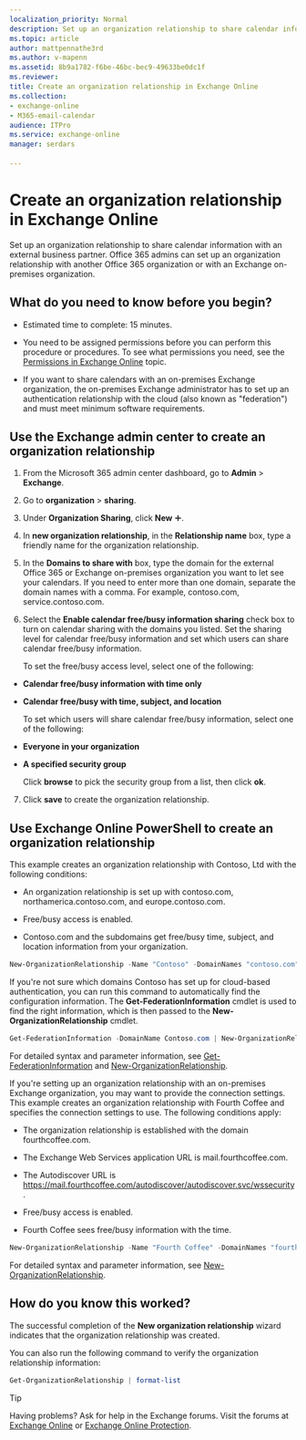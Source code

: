 ```yaml
---
localization_priority: Normal
description: Set up an organization relationship to share calendar information with an external business partner. Office 365 admins can set up an organization relationship with another Office 365 organization or with an Exchange on-premises organization.
ms.topic: article
author: mattpennathe3rd
ms.author: v-mapenn
ms.assetid: 8b9a1782-f6be-46bc-bec9-49633be0dc1f
ms.reviewer: 
title: Create an organization relationship in Exchange Online
ms.collection: 
- exchange-online
- M365-email-calendar
audience: ITPro
ms.service: exchange-online
manager: serdars

---
```


# Create an organization relationship in Exchange Online

Set up an organization relationship to share calendar information with an external business partner. Office 365 admins can set up an organization relationship with another Office 365 organization or with an Exchange on-premises organization.

## What do you need to know before you begin?

- Estimated time to complete: 15 minutes.

- You need to be assigned permissions before you can perform this procedure or procedures. To see what permissions you need, see the [Permissions in Exchange Online](../../permissions-exo/permissions-exo.md) topic.

- If you want to share calendars with an on-premises Exchange organization, the on-premises Exchange administrator has to set up an authentication relationship with the cloud (also known as "federation") and must meet minimum software requirements.

## Use the Exchange admin center to create an organization relationship
<a name="BKMK_EAC"> </a>

1. From the Microsoft 365 admin center dashboard, go to **Admin** \> **Exchange**.

2. Go to **organization** \> **sharing**.

3. Under **Organization Sharing**, click **New** ![Add Icon](../../media/ITPro_EAC_AddIcon.gif).

4. In **new organization relationship**, in the **Relationship name** box, type a friendly name for the organization relationship.

5. In the **Domains to share with** box, type the domain for the external Office 365 or Exchange on-premises organization you want to let see your calendars. If you need to enter more than one domain, separate the domain names with a comma. For example, contoso.com, service.contoso.com.

6. Select the **Enable calendar free/busy information sharing** check box to turn on calendar sharing with the domains you listed. Set the sharing level for calendar free/busy information and set which users can share calendar free/busy information.

    To set the free/busy access level, select one of the following:

  - **Calendar free/busy information with time only**

  - **Calendar free/busy with time, subject, and location**

    To set which users will share calendar free/busy information, select one of the following:

  - **Everyone in your organization**

  - **A specified security group**

    Click **browse** to pick the security group from a list, then click **ok**.

7. Click **save** to create the organization relationship.

## Use Exchange Online PowerShell to create an organization relationship
<a name="BKMK_Shell"> </a>

This example creates an organization relationship with Contoso, Ltd with the following conditions:

- An organization relationship is set up with contoso.com, northamerica.contoso.com, and europe.contoso.com.

- Free/busy access is enabled.

- Contoso.com and the subdomains get free/busy time, subject, and location information from your organization.

```PowerShell
New-OrganizationRelationship -Name "Contoso" -DomainNames "contoso.com","northamerica.contoso.com","europe.contoso.com" -FreeBusyAccessEnabled $true -FreeBusyAccessLevel LimitedDetails
```

If you're not sure which domains Contoso has set up for cloud-based authentication, you can run this command to automatically find the configuration information. The **Get-FederationInformation** cmdlet is used to find the right information, which is then passed to the **New-OrganizationRelationship** cmdlet.

```PowerShell
Get-FederationInformation -DomainName Contoso.com | New-OrganizationRelationship -Name "Contoso" -FreeBusyAccessEnabled $true -FreeBusyAccessLevel LimitedDetails
```

For detailed syntax and parameter information, see [Get-FederationInformation](https://docs.microsoft.com/powershell/module/exchange/federation-and-hybrid/get-federationinformation) and [New-OrganizationRelationship](https://docs.microsoft.com/powershell/module/exchange/sharing-and-collaboration/new-organizationrelationship).

If you're setting up an organization relationship with an on-premises Exchange organization, you may want to provide the connection settings. This example creates an organization relationship with Fourth Coffee and specifies the connection settings to use. The following conditions apply:

- The organization relationship is established with the domain fourthcoffee.com.

- The Exchange Web Services application URL is mail.fourthcoffee.com.

- The Autodiscover URL is https://mail.fourthcoffee.com/autodiscover/autodiscover.svc/wssecurity.

- Free/busy access is enabled.

- Fourth Coffee sees free/busy information with the time.

```PowerShell
New-OrganizationRelationship -Name "Fourth Coffee" -DomainNames "fourthcoffee.com" -FreeBusyAccessEnabled $true -FreeBusyAccessLevel AvailabilityOnly -TargetAutodiscoverEpr "https://mail.fourthcoffee.com/autodiscover/autodiscover.svc/wssecurity" -TargetApplicationUri "mail.fourthcoffee.com"
```

For detailed syntax and parameter information, see [New-OrganizationRelationship](https://docs.microsoft.com/powershell/module/exchange/sharing-and-collaboration/new-organizationrelationship).

## How do you know this worked?

The successful completion of the **New organization relationship** wizard indicates that the organization relationship was created.

You can also run the following command to verify the organization relationship information:

```PowerShell
Get-OrganizationRelationship | format-list
```

> [!TIP]
> Having problems? Ask for help in the Exchange forums. Visit the forums at [Exchange Online](https://go.microsoft.com/fwlink/p/?linkId=267542) or [Exchange Online Protection](https://go.microsoft.com/fwlink/p/?linkId=285351).
